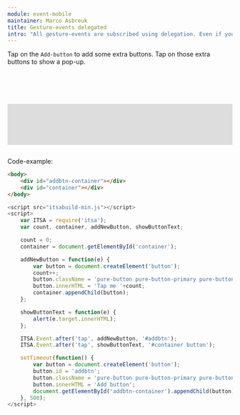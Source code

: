 ```yaml
---
module: event-mobile
maintainer: Marco Asbreuk
title: Gesture-events delegated
intro: "All gesture-events are subscribed using delegation. Even if you are listening to one node by id-reference. Advantage of this approach is that you can setup the listeners without the need to worry whether the nodes are in the DOM. This examples shows how subscribers of a specific node as well as multiple nodes by a selector are set up. The subscribers are setup before the nodes are in the DOM."
---
```


<style type="text/css">
    #addbtn-container {
        margin-top: 2em;
        min-height: 2.1em;
    }
    #container {
        margin: 2em 0;
        padding: 1em;
        min-height: 4.6em;
        background-color: #ddd;
    }
    #container button {
        margin: 0.25em;
    }
</style>

Tap on the `Add-button` to add some extra buttons. Tap on those extra buttons to show a pop-up.

<div id="addbtn-container"></div>
<div id="container"></div>


Code-example:

```html
<body>
    <div id="addbtn-container"></div>
    <div id="container"></div>
</body>
```

```js
<script src="itsabuild-min.js"></script>
<script>
    var ITSA = require('itsa');
    var count, container, addNewButton, showButtonText;

    count = 0;
    container = document.getElementById('container');

    addNewButton = function(e) {
        var button = document.createElement('button');
        count++;
        button.className = 'pure-button pure-button-primary pure-button-bordered';
        button.innerHTML = 'Tap me '+count;
        container.appendChild(button);
    };

    showButtonText = function(e) {
        alert(e.target.innerHTML);
    };

    ITSA.Event.after('tap', addNewButton, '#addbtn');
    ITSA.Event.after('tap', showButtonText, '#container button');

    setTimeout(function() {
        var button = document.createElement('button');
        button.id = 'addbtn';
        button.className = 'pure-button pure-button-primary pure-button-bordered';
        button.innerHTML = 'Add button';
        document.getElementById('addbtn-container').appendChild(button);
    }, 500);
</script>
```

<script src="../../dist/itsabuild-min.js"></script>
<script>
    var ITSA = require('itsa');
    var count, container, addNewButton, showButtonText;

    count = 0;
    container = document.getElementById('container');

    addNewButton = function(e) {
        var button = document.createElement('button');
        count++;
        button.className = 'pure-button pure-button-primary pure-button-bordered';
        button.innerHTML = 'Tap me '+count;
        container.appendChild(button);
    };

    showButtonText = function(e) {
        alert(e.target.innerHTML);
    };

    ITSA.Event.after('tap', addNewButton, '#addbtn');
    ITSA.Event.after('tap', showButtonText, '#container button');

    setTimeout(function() {
        var button = document.createElement('button');
        button.id = 'addbtn';
        button.className = 'pure-button pure-button-primary pure-button-bordered';
        button.innerHTML = 'Add button';
        document.getElementById('addbtn-container').appendChild(button);
    }, 500);
</script>
